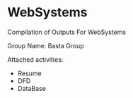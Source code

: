 # WebSystems
Compilation of Outputs For WebSystems

Group Name:
Basta Group

Attached activities:
- Resume
- DFD
- DataBase

